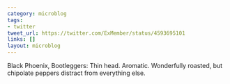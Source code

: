 ```yaml
---
category: microblog
tags:
- twitter
tweet_url: https://twitter.com/ExMember/status/4593695101
links: []
layout: microblog
---
```

Black Phoenix, Bootleggers: Thin head. Aromatic. Wonderfully roasted, but chipolate peppers distract from everything else.
